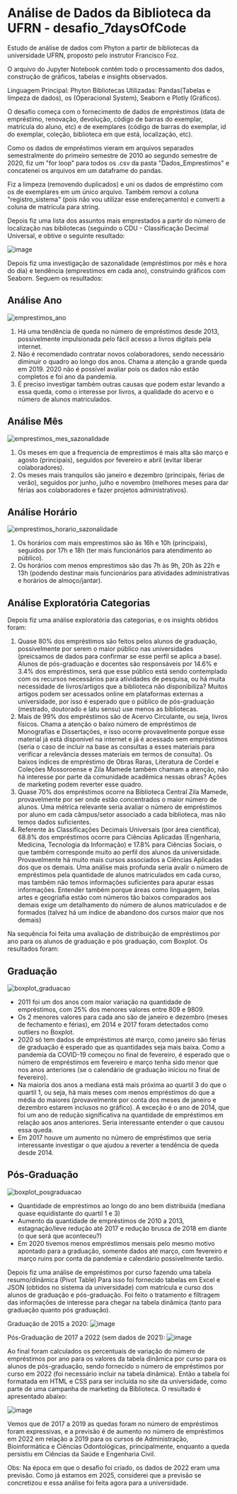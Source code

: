 # Análise de Dados da Biblioteca da UFRN - desafio_7daysOfCode
Estudo de análise de dados com Phyton a partir de bibliotecas da universidade UFRN, proposto pelo instrutor Francisco Foz.

O arquivo do Jupyter Notebook contém todo o processamento dos dados, construção de gráficos, tabelas e insights observados.

Linguagem Principal: Phyton
Bibliotecas Utilizadas: Pandas(Tabelas e limpeza de dados), os (Operacional System), Seaborn e Plotly (Gráficos).

O desafio começa com o fornecimento de dados de empréstimos (data de empréstimo, renovação, devolução, código de barras do exemplar, matrícula do aluno, etc) e de exemplares (código de barras do exemplar, id do exemplar, coleção, biblioteca em que está, localização, etc).

Como os dados de empréstimos vieram em arquivos separados semestralmente do primeiro semestre de 2010 ao segundo semestre de 2020, fiz um "for loop" para todos os .csv da pasta "Dados_Emprestimos" e concatenei os arquivos em um dataframe do pandas. 

Fiz a limpeza (removendo duplicados) e uni os dados de empréstimo com os de exemplares em um único arquivo. Também removi a coluna "registro_sistema" (pois não vou utilizar esse endereçamento) e converti a coluna de matrícula para string.

Depois fiz uma lista dos assuntos mais emprestados a partir do número de localização nas bibliotecas (seguindo o CDU - Classificação Decimal Universal, e obtive o seguinte resultado:

![image](https://github.com/user-attachments/assets/059c9110-d72c-417c-a5f2-811727075681)

Depois fiz uma investigação de sazonalidade (empréstimos por mês e hora do dia) e tendência (emprestimos em cada ano), construindo gráficos com Seaborn. Seguem os resultados:

## Análise Ano
![emprestimos_ano](https://github.com/user-attachments/assets/edcc7ce6-31aa-4386-9a5a-3d12cb03c8c2)

1. Há uma tendência de queda no número de empréstimos desde 2013, possivelmente impulsionada pelo fácil acesso a livros digitais pela internet. 
2. Não é recomendado contratar novos colaboradores, sendo necessário diminuir o quadro ao longo dos anos. Chama a atenção a grande queda em 2019. 2020 não é possível avaliar pois os dados não estão completos e foi ano da pandemia. 
3. É preciso investigar também outras causas que podem estar levando a essa queda, como o interesse por livros, a qualidade do acervo e o número de alunos matriculados.

## Análise Mês
![emprestimos_mes_sazonalidade](https://github.com/user-attachments/assets/039456eb-45fb-4738-a63f-2104ffe18777)

1. Os meses em que a frequencia de emprestimos é mais alta são março e agosto (principais), seguidos por fevereiro e abril (evitar liberar colaboradores).
2. Os meses mais tranquilos são janeiro e dezembro (principais, férias de verão), seguidos por junho, julho e novembro (melhores meses para dar férias aos colaboradores e fazer projetos administrativos).

## Análise Horário
![emprestimos_horario_sazonalidade](https://github.com/user-attachments/assets/d32c03d0-2e13-45b6-8603-6ae4b73b2531)

1. Os horários com mais emprestimos são às 16h e 10h (principais), seguidos por 17h e 18h (ter mais funcionários para atendimento ao público). 
2. Os horários com menos emprestimos são das 7h às 9h, 20h às 22h e 13h (podendo destinar mais funcionários para atividades administrativas e horários de almoço/jantar).
## Análise Exploratória Categorias

Depois fiz uma análise exploratória das categorias, e os insights obtidos foram:
1. Quase 80% dos empréstimos são feitos pelos alunos de graduação, possivelmente por serem o maior público nas universidades (preicsamos de dados para confirmar se esse perfil se aplica a base). Alunos de pós-graduação e docentes são responsáveis por 14.6% e 3.4% dos empréstimos, será que esse público está sendo contemplado com os recursos necessários para atividades de pesquisa, ou há muita necessidade de livros/artigos que a biblioteca não disponibiliza? Muitos artigos podem ser acessados online em plataformas externas a universidade, por isso é esperado que o público de pós-graduação (mestrado, doutorado e latu sensu) use menos as bibliotecas.
2. Mais de 99% dos empréstimos são de Acervo Circulante, ou seja, livros físicos. Chama a atenção o baixo número de empréstimos de Monografias e Dissertações, e isso ocorre provavelmente porque esse material já está disponível na internet e já é acessado sem empréstimos (seria o caso de incluir na base as consultas a esses materiais para verificar a relevância desses materiais em termos de consulta). Os baixos índices de empréstimo de Obras Raras, Literatura de Cordel e Coleções Mossoroense e Zila Mamede também chamam a atenção, não há interesse por parte da comunidade acadêmica nessas obras? Ações de marketing podem reverter esse quadro.
3. Quase 70% dos empréstimos ocorre na Biblioteca Central Zila Mamede, provavelmente por ser onde estão concentrados o maior número de alunos. Uma métrica relevante seria avaliar o número de empréstimos por aluno em cada câmpus/setor associado a cada biblioteca, mas não temos dados suficientes.
4. Referente às Classificações Decimais Universais (por área científica), 68.8% dos empréstimos ocorre para Ciências Aplicadas (Engenharia, Medicina, Tecnologia da Informação) e 17.8% para Ciências Sociais, o que também corresponde muito ao perfil dos alunos da universidade. Provavelmente há muito mais cursos associados a Ciências Aplicadas dos que os demais. Uma análise mais profunda seria avalir o número de empréstimos pela quantidade de alunos matriculados em cada curso, mas também não temos informações suficientes para apurar essas informações. Entender também porque áreas como linguagem, belas artes e geogriafia estão com números tão baixos comparados aos demais exige um detalhamento do número de alunos matriculados e de formados (talvez há um índice de abandono dos cursos maior que nos demais)

Na sequência foi feita uma avaliação de distribuição de empréstimos por ano para os alunos de graduação e pós graduação, com Boxplot. Os resultados foram:

## Graduação
![boxplot_graduacao](https://github.com/user-attachments/assets/1a55f59f-0901-44e9-bda2-d3ca82820d8f)
- 2011 foi um dos anos com maior variação na quantidade de empréstimos, com 25% dos menores valores entre 809 e 9809.
- Os 2 menores valores para cada ano são de janeiro e dezembro (meses de fechamento e férias), em 2014 e 2017 foram detectados como outliers no Boxplot. 
- 2020 só tem dados de empréstimos até março, como janeiro são férias de graduação é esperado que as quantidades seja mais baixa. Como a pandemia da COVID-19 começou no final de fevereiro, é esperado que o número de empréstimos em fevereiro e março tenha sido menor que nos anos anteriores (se o calendário de graduação iniciou no final de fevereiro).
- Na maioria dos anos a mediana está mais próxima ao quartil 3 do que o quartil 1, ou seja, há mais meses com menos empréstimos do que a média do maiores (provavelmente por conta dos meses de janeiro e dezembro estarem inclusos no gráfico). A exceção é o ano de 2014, que foi um ano de redução significativa na quantidade de empréstimos em relação aos anos anteriores. Seria interessante entender o que causou essa queda.
- Em 2017 houve um aumento no número de empréstimos que seria interessante investigar o que ajudou a reverter a tendência de queda desde 2014.

## Pós-Graduação
![boxplot_posgraduacao](https://github.com/user-attachments/assets/f87f7cf5-25e2-4ca4-a812-f97772e47104)
- Quantidade de empréstimos ao longo do ano bem distribuída (mediana quase equidistante do quartil 1 e 3)
- Aumento da quantidade de empréstimos de 2010 a 2013, estagnação/leve redução até 2017 e redução brusca de 2018 em diante (o que será que aconteceu?)
- Em 2020 tivemos menos empréstimos mensais pelo mesmo motivo apontado para a graduação, somente dados até março, com fevereiro e março ruins por conta da pandemia e calendário possivelmente tardio.

Depois fiz uma análise de empréstimos por curso fazendo uma tabela resumo/dinâmica (Pivot Table)
Para isso foi fornecido tabelas em Excel e JSON (obtidos no sistema da universidade) com matrícula e curso dos alunos de graduação e pós-graduação. Foi feito o tratamento e filtragem das informações de interesse para chegar na tabela dinâmica (tanto para graduação quanto pós graduação).

Graduação de 2015 a 2020:
![image](https://github.com/user-attachments/assets/de5926ec-5d66-437d-88a4-2a4449edd4cc)

Pós-Graduação de 2017 a 2022 (sem dados de 2021):
![image](https://github.com/user-attachments/assets/1ebea963-d048-416c-9df3-c14556ae5374)

Ao final foram calculados os percentuais de variação do número de empréstimos por ano para os valores da tabela dinâmica por curso para os alunos de pós-graduação, sendo fornecido o número de empréstimos por curso em 2022 (foi necessário incluir na tabela dinâmica). Então a tabela foi formatada em HTML e CSS para ser incluída no site da universidade, como parte de uma campanha de marketing da Biblioteca. O resultado é apresentado abaixo:

![image](https://github.com/user-attachments/assets/9663bf8e-e32f-4d2e-8f34-827c290e3b24)

Vemos que de 2017 a 2019 as quedas foram no número de empréstimos foram expressivas, e a previsão é de aumento no número de empréstimos em 2022 em relação a 2019 para os cursos de Administração, Bioinformática e Ciências Odontológicas, principalmente, enquanto a queda persistiu em Ciências da Saúde e Engenharia Civil.

Obs: Na época em que o desafio foi criado, os dados de 2022 eram uma previsão. Como já estamos em 2025, considerei que a previsão se concretizou e essa análise foi feita agora para a universidade.

